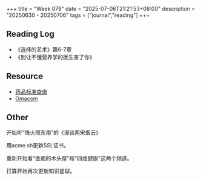 +++
title = "Week 079"
date = "2025-07-06T21:21:53+08:00"
description = "20250630 - 20250706"
tags = ["journal","reading"]
+++

## Reading Log
* 《选择的艺术》第6-7章
* 《别让不懂营养学的医生害了你》

## Resource

* [药品标准查询](https://www.drugfuture.com/standard/)
* [Omacom](https://omacom.io)

## Other

开始听“烽火照东南”的《漫谈两宋烟云》

用acme.sh更新SSL证书。

重新开始看“医痴的木头屋”和“四维健康”这两个频道。

打算开始再次更新知识星球。

